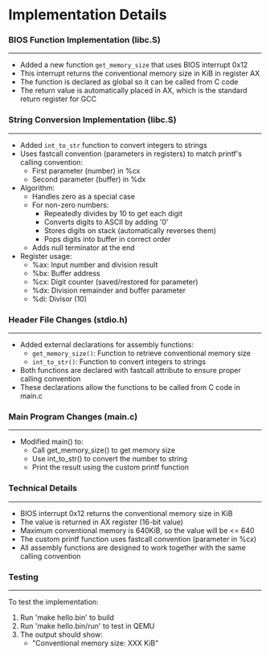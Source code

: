 # Implementation Details

### BIOS Function Implementation (libc.S)
---------------------------------------
- Added a new function `get_memory_size` that uses BIOS interrupt 0x12
- This interrupt returns the conventional memory size in KiB in register AX
- The function is declared as global so it can be called from C code
- The return value is automatically placed in AX, which is the standard return register for GCC

### String Conversion Implementation (libc.S)
------------------------------------------
- Added `int_to_str` function to convert integers to strings
- Uses fastcall convention (parameters in registers) to match printf's calling convention:
  - First parameter (number) in %cx
  - Second parameter (buffer) in %dx
- Algorithm:
  - Handles zero as a special case
  - For non-zero numbers:
    - Repeatedly divides by 10 to get each digit
    - Converts digits to ASCII by adding '0'
    - Stores digits on stack (automatically reverses them)
    - Pops digits into buffer in correct order
  - Adds null terminator at the end
- Register usage:
  - %ax: Input number and division result
  - %bx: Buffer address
  - %cx: Digit counter (saved/restored for parameter)
  - %dx: Division remainder and buffer parameter
  - %di: Divisor (10)

### Header File Changes (stdio.h)
-------------------------------
- Added external declarations for assembly functions:
  - `get_memory_size()`: Function to retrieve conventional memory size
  - `int_to_str()`: Function to convert integers to strings
- Both functions are declared with fastcall attribute to ensure proper calling convention
- These declarations allow the functions to be called from C code in main.c

### Main Program Changes (main.c)
-------------------------------
- Modified main() to:
  - Call get_memory_size() to get memory size
  - Use int_to_str() to convert the number to string
  - Print the result using the custom printf function

### Technical Details
-------------------
- BIOS interrupt 0x12 returns the conventional memory size in KiB
- The value is returned in AX register (16-bit value)
- Maximum conventional memory is 640KiB, so the value will be <= 640
- The custom printf function uses fastcall convention (parameter in %cx)
- All assembly functions are designed to work together with the same calling convention

### Testing
---------
To test the implementation:
1. Run 'make hello.bin' to build
2. Run 'make hello.bin/run' to test in QEMU
3. The output should show:
   - "Conventional memory size: XXX KiB"
